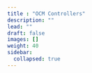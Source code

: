 ```yaml
---
title : "OCM Controllers"
description: ""
lead: ""
draft: false
images: []
weight: 40
sidebar:
  collapsed: true
---
```

